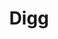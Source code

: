 ---
blog: http://blog.digg.com/
codehost: https://github.com/digg
facebook: https://www.facebook.com/digg
font:
  name: FFF Forward
  url: https://www.ffonts.net/FFF-Forward.font
images:
- digg-icon.svg
- digg-ar21.svg
logohandle: digg
sort: digg
tags:
- bookmarking
title: Digg
twitter: https://x.com/digg
website: http://digg.com/
---